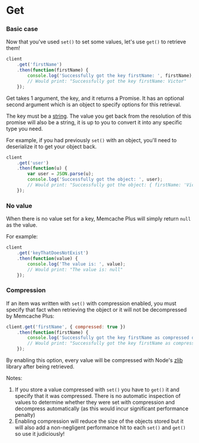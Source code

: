 # Get

### Basic case

Now that you've used `set()` to set some values, let's use `get()` to retrieve them!

```javascript
client
    .get('firstName')
    .then(function(firstName) {
        console.log('Successfully got the key firstName: ', firstName);
        // Would print: "Successfully got the key firstName: Victor"
    });
```

Get takes 1 argument, the key, and it returns a Promise. It has an optional
second argument which is an object to specify options for this retrieval.

The key must be a [string](misc.md). The value you get back from the resolution
of this promise will also be a string, it is up to you to convert it into any
specific type you need.

For example, if you had previously `set()` with an object, you'll need to
deserialize it to get your object back.

```javascript
client
    .get('user')
    .then(function(u) {
        var user = JSON.parse(u);
        console.log('Successfully got the object: ', user);
        // Would print: "Successfully got the object: { firstName: 'Victor', lastName: 'Quinn' }"
    });
```

### No value

When there is no value set for a key, Memcache Plus will simply return `null` as
the value.

For example:

```javascript
client
    .get('keyThatDoesNotExist')
    .then(function(value) {
        console.log('The value is: ', value);
        // Would print: "The value is: null"
    });
```

### Compression

If an item was written with `set()` with compression enabled, you must specify
that fact when retrieving the object or it will not be decompressed by Memcache
Plus:

```javascript
client.get('firstName', { compressed: true })
    .then(function(firstName) {
        console.log('Successfully got the key firstName as compressed data: ', firstName);
        // Would print: "Successfully got the key firstName as compressed data: Victor"
    });
```
By enabling this option, every value will be compressed with Node's
[zlib](https://nodejs.org/api/zlib.html) library after being retrieved.

Notes:

1. If you store a value compressed with `set()` you have to `get()` it and
specify that it was compressed. There is no automatic inspection of values to
determine whether they were set with compression and decompress automatically
(as this would incur significant performance penalty)
1. Enabling compression will reduce the size of the objects stored but it will
also add a non-negligent performance hit to each `set()` and `get()` so use it
judiciously!
